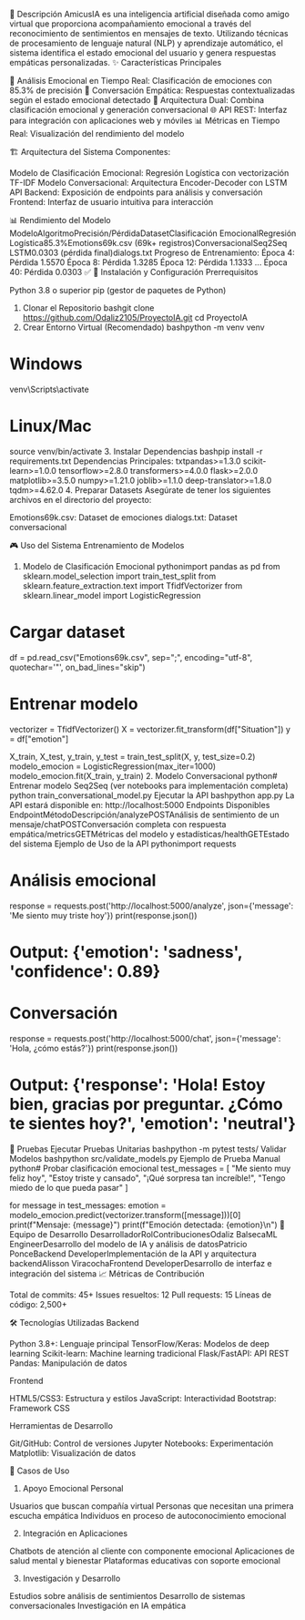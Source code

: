 📖 Descripción
AmicusIA es una inteligencia artificial diseñada como amigo virtual que proporciona acompañamiento emocional a través del reconocimiento de sentimientos en mensajes de texto. Utilizando técnicas de procesamiento de lenguaje natural (NLP) y aprendizaje automático, el sistema identifica el estado emocional del usuario y genera respuestas empáticas personalizadas.
✨ Características Principales

🎯 Análisis Emocional en Tiempo Real: Clasificación de emociones con 85.3% de precisión
💬 Conversación Empática: Respuestas contextualizadas según el estado emocional detectado
🧠 Arquitectura Dual: Combina clasificación emocional y generación conversacional
🌐 API REST: Interfaz para integración con aplicaciones web y móviles
📊 Métricas en Tiempo Real: Visualización del rendimiento del modelo

🏗️ Arquitectura del Sistema
Componentes:

Modelo de Clasificación Emocional: Regresión Logística con vectorización TF-IDF
Modelo Conversacional: Arquitectura Encoder-Decoder con LSTM
API Backend: Exposición de endpoints para análisis y conversación
Frontend: Interfaz de usuario intuitiva para interacción

📊 Rendimiento del Modelo
ModeloAlgoritmoPrecisión/PérdidaDatasetClasificación EmocionalRegresión Logística85.3%Emotions69k.csv (69k+ registros)ConversacionalSeq2Seq LSTM0.0303 (pérdida final)dialogs.txt
Progreso de Entrenamiento:
Época  4: Pérdida 1.5570
Época  8: Pérdida 1.3285
Época 12: Pérdida 1.1333
...
Época 40: Pérdida 0.0303 ✅
🚀 Instalación y Configuración
Prerrequisitos

Python 3.8 o superior
pip (gestor de paquetes de Python)

1. Clonar el Repositorio
bashgit clone https://github.com/Odaliz2105/ProyectoIA.git
cd ProyectoIA
2. Crear Entorno Virtual (Recomendado)
bashpython -m venv venv
# Windows
venv\Scripts\activate
# Linux/Mac
source venv/bin/activate
3. Instalar Dependencias
bashpip install -r requirements.txt
Dependencias Principales:
txtpandas>=1.3.0
scikit-learn>=1.0.0
tensorflow>=2.8.0
transformers>=4.0.0
flask>=2.0.0
matplotlib>=3.5.0
numpy>=1.21.0
joblib>=1.1.0
deep-translator>=1.8.0
tqdm>=4.62.0
4. Preparar Datasets
Asegúrate de tener los siguientes archivos en el directorio del proyecto:

Emotions69k.csv: Dataset de emociones
dialogs.txt: Dataset conversacional

🎮 Uso del Sistema
Entrenamiento de Modelos
1. Modelo de Clasificación Emocional
pythonimport pandas as pd
from sklearn.model_selection import train_test_split
from sklearn.feature_extraction.text import TfidfVectorizer
from sklearn.linear_model import LogisticRegression

# Cargar dataset
df = pd.read_csv("Emotions69k.csv", sep=";", encoding="utf-8", 
                 quotechar='"', on_bad_lines="skip")

# Entrenar modelo
vectorizer = TfidfVectorizer()
X = vectorizer.fit_transform(df["Situation"])
y = df["emotion"]

X_train, X_test, y_train, y_test = train_test_split(X, y, test_size=0.2)
modelo_emocion = LogisticRegression(max_iter=1000)
modelo_emocion.fit(X_train, y_train)
2. Modelo Conversacional
python# Entrenar modelo Seq2Seq (ver notebooks para implementación completa)
python train_conversational_model.py
Ejecutar la API
bashpython app.py
La API estará disponible en: http://localhost:5000
Endpoints Disponibles
EndpointMétodoDescripción/analyzePOSTAnálisis de sentimiento de un mensaje/chatPOSTConversación completa con respuesta empática/metricsGETMétricas del modelo y estadísticas/healthGETEstado del sistema
Ejemplo de Uso de la API
pythonimport requests

# Análisis emocional
response = requests.post('http://localhost:5000/analyze', 
                        json={'message': 'Me siento muy triste hoy'})
print(response.json())
# Output: {'emotion': 'sadness', 'confidence': 0.89}

# Conversación
response = requests.post('http://localhost:5000/chat', 
                        json={'message': 'Hola, ¿cómo estás?'})
print(response.json())
# Output: {'response': 'Hola! Estoy bien, gracias por preguntar. ¿Cómo te sientes hoy?', 'emotion': 'neutral'}

🧪 Pruebas
Ejecutar Pruebas Unitarias
bashpython -m pytest tests/
Validar Modelos
bashpython src/validate_models.py
Ejemplo de Prueba Manual
python# Probar clasificación emocional
test_messages = [
    "Me siento muy feliz hoy",
    "Estoy triste y cansado",
    "¡Qué sorpresa tan increíble!",
    "Tengo miedo de lo que pueda pasar"
]

for message in test_messages:
    emotion = modelo_emocion.predict(vectorizer.transform([message]))[0]
    print(f"Mensaje: {message}")
    print(f"Emoción detectada: {emotion}\n")
👥 Equipo de Desarrollo
DesarrolladorRolContribucionesOdaliz BalsecaML EngineerDesarrollo del modelo de IA y análisis de datosPatricio PonceBackend DeveloperImplementación de la API y arquitectura backendAlisson ViracochaFrontend DeveloperDesarrollo de interfaz e integración del sistema
📈 Métricas de Contribución

Total de commits: 45+
Issues resueltos: 12
Pull requests: 15
Líneas de código: 2,500+

🛠️ Tecnologías Utilizadas
Backend

Python 3.8+: Lenguaje principal
TensorFlow/Keras: Modelos de deep learning
Scikit-learn: Machine learning tradicional
Flask/FastAPI: API REST
Pandas: Manipulación de datos

Frontend

HTML5/CSS3: Estructura y estilos
JavaScript: Interactividad
Bootstrap: Framework CSS

Herramientas de Desarrollo

Git/GitHub: Control de versiones
Jupyter Notebooks: Experimentación
Matplotlib: Visualización de datos

🎯 Casos de Uso
1. Apoyo Emocional Personal

Usuarios que buscan compañía virtual
Personas que necesitan una primera escucha empática
Individuos en proceso de autoconocimiento emocional

2. Integración en Aplicaciones

Chatbots de atención al cliente con componente emocional
Aplicaciones de salud mental y bienestar
Plataformas educativas con soporte emocional

3. Investigación y Desarrollo

Estudios sobre análisis de sentimientos
Desarrollo de sistemas conversacionales
Investigación en IA empática
